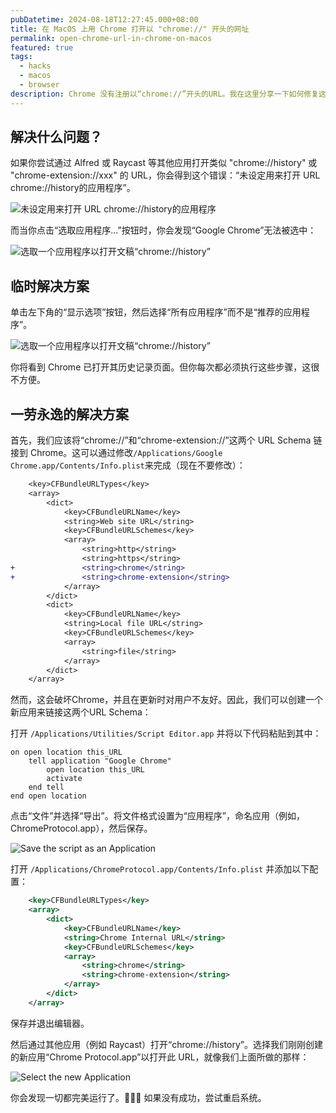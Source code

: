 ```yaml
---
pubDatetime: 2024-08-18T12:27:45.000+08:00
title: 在 MacOS 上用 Chrome 打开以 "chrome://" 开头的网址
permalink: open-chrome-url-in-chrome-on-macos
featured: true
tags:
  - hacks
  - macos
  - browser
description: Chrome 没有注册以“chrome://”开头的URL。我在这里分享一下如何修复这个问题。
---
```


## 解决什么问题？

如果你尝试通过 Alfred 或 Raycast 等其他应用打开类似 "chrome://history" 或 "chrome-extension://xxx" 的 URL，你会得到这个错误：“未设定用来打开 URL chrome://history的应用程序”。

![未设定用来打开 URL chrome://history的应用程序](../../../assets/images/chrome-url/problem.jpeg)

而当你点击“选取应用程序...”按钮时，你会发现“Google Chrome”无法被选中：

![选取一个应用程序以打开文稿“chrome://history”](../../../assets/images/chrome-url/problem2.jpeg)

## 临时解决方案

单击左下角的“显示选项”按钮，然后选择“所有应用程序”而不是“推荐的应用程序”。

![选取一个应用程序以打开文稿“chrome://history”](../../../assets/images/chrome-url/temporary.jpg)

你将看到 Chrome 已打开其历史记录页面。但你每次都必须执行这些步骤，这很不方便。

## 一劳永逸的解决方案

首先，我们应该将“chrome://”和“chrome-extension://”这两个 URL Schema 链接到 Chrome。这可以通过修改`/Applications/Google Chrome.app/Contents/Info.plist`来完成（现在不要修改）：

```diff
	<key>CFBundleURLTypes</key>
	<array>
		<dict>
			<key>CFBundleURLName</key>
			<string>Web site URL</string>
			<key>CFBundleURLSchemes</key>
			<array>
				<string>http</string>
				<string>https</string>
+				<string>chrome</string>
+				<string>chrome-extension</string>
			</array>
		</dict>
		<dict>
			<key>CFBundleURLName</key>
			<string>Local file URL</string>
			<key>CFBundleURLSchemes</key>
			<array>
				<string>file</string>
			</array>
		</dict>
	</array>
```

然而，这会破坏Chrome，并且在更新时对用户不友好。因此，我们可以创建一个新应用来链接这两个URL Schema：

打开 `/Applications/Utilities/Script Editor.app` 并将以下代码粘贴到其中：

```applescript
on open location this_URL
	tell application "Google Chrome"
		open location this_URL
		activate
	end tell
end open location
```

点击“文件”并选择“导出”。将文件格式设置为“应用程序”，命名应用（例如，ChromeProtocol.app），然后保存。

![Save the script as an Application](../../../assets/images/chrome-url/saveAsApp.png)

打开 `/Applications/ChromeProtocol.app/Contents/Info.plist` 并添加以下配置：

```xml
	<key>CFBundleURLTypes</key>
	<array>
		<dict>
			<key>CFBundleURLName</key>
			<string>Chrome Internal URL</string>
			<key>CFBundleURLSchemes</key>
			<array>
				<string>chrome</string>
				<string>chrome-extension</string>
			</array>
		</dict>
	</array>
```

保存并退出编辑器。

然后通过其他应用（例如 Raycast）打开“chrome://history”。选择我们刚刚创建的新应用“Chrome Protocol.app”以打开此 URL，就像我们上面所做的那样：

![Select the new Application](../../../assets/images/chrome-url/last.png)

你会发现一切都完美运行了。🎉🎉🎉 如果没有成功，尝试重启系统。
